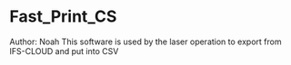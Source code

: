 # Fast_Print_CS
Author: Noah
This software is used by the laser operation to export from IFS-CLOUD and put into CSV
